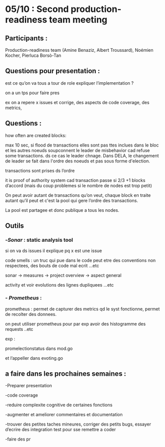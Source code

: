 # 05/10 : Second production-readiness team meeting


## Participants : 

Production-readiness team (Amine Benaziz, Albert Troussard), Noémien Kocher, Pierluca Borsò-Tan

## Questions pour presentation :

est ce qu’on va tous a tour de role expliquer l’implementation ?

on a un tps pour faire pres

ex on a repere x issues et corrige, des aspects de code coverage, des metrics, 

## Questions :

how often are created blocks: 

max 10 sec, si flood de transactions elles sont pas ttes inclues dans le bloc et les autres noeuds soupconnent le leader de misbehavior cad refuse some transactions.  ds ce cas le leader chnage. Dans DELA, le changement de leader se fait dans l'ordre des noeuds et pas sous forme d'election.

transactions sont prises ds l’ordre

it is proof of authority system cad transaction passe si 2/3 +1 blocks d’accord (mais du coup problemes si le nombre de nodes est trop petit)

On peut avoir autant de transactions qu’on veut, chaque block en traite autant qu’il peut et c'est la pool qui gere l’ordre des transactions.

La pool est partagee et donc publique a tous les nodes.


## Outils

### -*Sonar* : static analysis tool

si on va ds issues il explique pq x est une issue

code smells : un truc qui pue dans le code peut etre des conventions non respectees, des bouts de code mal ecrit ...etc
 
sonar → measures → project overview -> aspect general

activity et voir evolutions des lignes dupliquees …etc

### - *Prometheus* :

prometheus : permet de capturer des metrics qd le syst fonctionne, permet de recolter des donnees.

on peut utiliser prometheus pour par exp avoir des histogramme des requests ..etc

exp :

promelectionstatus dans mod.go

et l’appeller dans evoting.go


## a faire dans les prochaines semaines : 

-Preparer presentation

-code coverage

-reduire complexite cognitive de certaines fonctions

-augmenter et ameliorer commentaires et documentation

-trouver des petites taches mineures, corriger des petits bugs, essayer d’ecrire des integration test pour sse remettre a coder

-faire des pr






